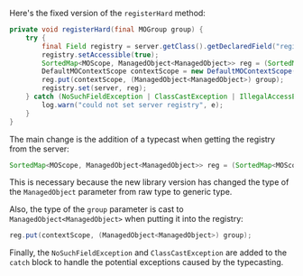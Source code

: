 Here's the fixed version of the `registerHard` method:

```java
private void registerHard(final MOGroup group) {
    try {
        final Field registry = server.getClass().getDeclaredField("registry");
        registry.setAccessible(true);
        SortedMap<MOScope, ManagedObject<ManagedObject>> reg = (SortedMap<MOScope, ManagedObject<ManagedObject>>) server.getRegistry();
        DefaultMOContextScope contextScope = new DefaultMOContextScope(new OctetString(""), group.getScope());
        reg.put(contextScope, (ManagedObject<ManagedObject>) group);
        registry.set(server, reg);
    } catch (NoSuchFieldException | ClassCastException | IllegalAccessException e) {
        log.warn("could not set server registry", e);
    }
}
```

The main change is the addition of a typecast when getting the registry from the server:

```java
SortedMap<MOScope, ManagedObject<ManagedObject>> reg = (SortedMap<MOScope, ManagedObject<ManagedObject>>) server.getRegistry();
```

This is necessary because the new library version has changed the type of the `ManagedObject` parameter from raw type to generic type.

Also, the type of the `group` parameter is cast to `ManagedObject<ManagedObject>` when putting it into the registry:

```java
reg.put(contextScope, (ManagedObject<ManagedObject>) group);
```

Finally, the `NoSuchFieldException` and `ClassCastException` are added to the `catch` block to handle the potential exceptions caused by the typecasting.